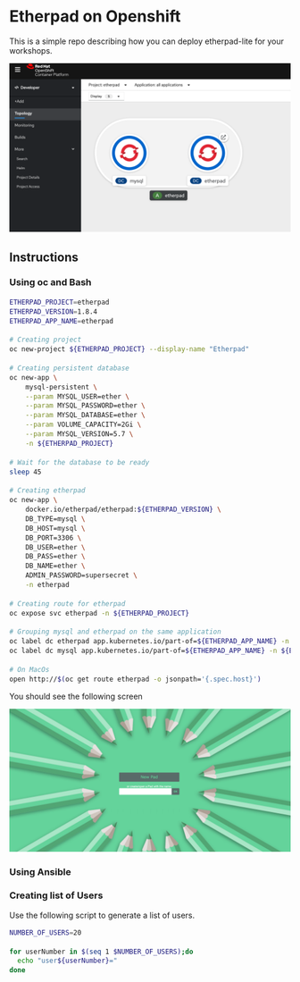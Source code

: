 # Etherpad on Openshift

This is a simple repo describing how you can deploy etherpad-lite for your workshops.

![](imgs/2020-05-27-12-31-45.png)

## Instructions

### Using oc and Bash

```bash
ETHERPAD_PROJECT=etherpad
ETHERPAD_VERSION=1.8.4
ETHERPAD_APP_NAME=etherpad

# Creating project
oc new-project ${ETHERPAD_PROJECT} --display-name "Etherpad"

# Creating persistent database
oc new-app \
    mysql-persistent \
    --param MYSQL_USER=ether \
    --param MYSQL_PASSWORD=ether \
    --param MYSQL_DATABASE=ether \
    --param VOLUME_CAPACITY=2Gi \
    --param MYSQL_VERSION=5.7 \
    -n ${ETHERPAD_PROJECT}

# Wait for the database to be ready
sleep 45

# Creating etherpad
oc new-app \
    docker.io/etherpad/etherpad:${ETHERPAD_VERSION} \
    DB_TYPE=mysql \
    DB_HOST=mysql \
    DB_PORT=3306 \
    DB_USER=ether \
    DB_PASS=ether \
    DB_NAME=ether \
    ADMIN_PASSWORD=supersecret \
    -n etherpad

# Creating route for etherpad
oc expose svc etherpad -n ${ETHERPAD_PROJECT}

# Grouping mysql and etherpad on the same application
oc label dc etherpad app.kubernetes.io/part-of=${ETHERPAD_APP_NAME} -n ${ETHERPAD_PROJECT}
oc label dc mysql app.kubernetes.io/part-of=${ETHERPAD_APP_NAME} -n ${ETHERPAD_PROJECT}

# On MacOs
open http://$(oc get route etherpad -o jsonpath='{.spec.host}')
```

You should see the following screen

![](imgs/2020-05-27-12-41-04.png)

### Using Ansible

### Creating list of Users

Use the following script to generate a list of users.

```bash
NUMBER_OF_USERS=20

for userNumber in $(seq 1 $NUMBER_OF_USERS);do
  echo "user${userNumber}="
done
```